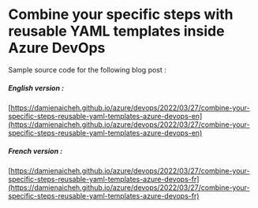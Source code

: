 # Combine your specific steps with reusable YAML templates inside Azure DevOps

Sample source code for the following blog post :

##### English version :
[https://damienaicheh.github.io/azure/devops/2022/03/27/combine-your-specific-steps-reusable-yaml-templates-azure-devops-en](https://damienaicheh.github.io/azure/devops/2022/03/27/combine-your-specific-steps-reusable-yaml-templates-azure-devops-en)

##### French version :
[https://damienaicheh.github.io/azure/devops/2022/03/27/combine-your-specific-steps-reusable-yaml-templates-azure-devops-fr](https://damienaicheh.github.io/azure/devops/2022/03/27/combine-your-specific-steps-reusable-yaml-templates-azure-devops-fr)
